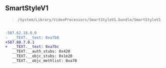 ## SmartStyleV1

> `/System/Library/VideoProcessors/SmartStyleV1.bundle/SmartStyleV1`

```diff

-587.62.18.0.0
-  __TEXT.__text: 0xa7b8
+587.80.7.0.1
+  __TEXT.__text: 0xa7bc
   __TEXT.__auth_stubs: 0x420
   __TEXT.__objc_stubs: 0x1e20
   __TEXT.__objc_methlist: 0xa70

```
